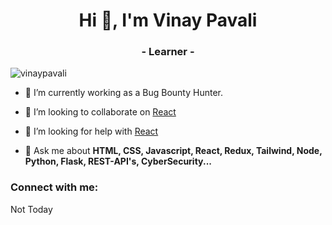 <h1 align="center">Hi 👋, I'm Vinay Pavali</h1>
<h3 align="center"> - Learner - </h3>

<p align="left"> <img src="https://komarev.com/ghpvc/?username=vinaypavali&label=Profile%20views&color=0e75b6&style=flat" alt="vinaypavali" /> </p>

- 🔭 I’m currently working as a Bug Bounty Hunter.

- 👯 I’m looking to collaborate on [React](https://github.com/facebook/react)

- 🤝 I’m looking for help with [React](https://github.com/facebook/react)

- 💬 Ask me about **HTML, CSS, Javascript, React, Redux, Tailwind, Node, Python, Flask, REST-API's, CyberSecurity...**

<h3 align="left">Connect with me:</h3>
<p align="left">
 Not Today 
</p>
 

 

 
